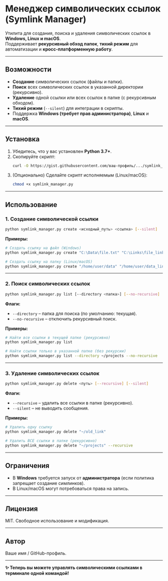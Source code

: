# **Менеджер символических ссылок (Symlink Manager)**  

Утилита для создания, поиска и удаления символических ссылок в **Windows, Linux и macOS**.  
Поддерживает **рекурсивный обход папок**, **тихий режим** для автоматизации и **кросс-платформенную работу**.  

---

## **Возможности**  
- **Создание** символических ссылок (файлы и папки).  
- **Поиск** всех символических ссылок в указанной директории (рекурсивно).  
- **Удаление** одной ссылки или всех ссылок в папке (с рекурсивным обходом).  
- **Тихий режим** (`--silent`) для интеграции в скрипты.  
- Поддержка **Windows (требует прав администратора)**, **Linux** и **macOS**.  

---

## **Установка**  
1. Убедитесь, что у вас установлен **Python 3.7+**.  
2. Скопируйте скрипт:  
   ```bash
   curl -O https://gist.githubusercontent.com/ваш-профиль/.../symlink_manager.py
   ```
3. (Опционально) Сделайте скрипт исполняемым (Linux/macOS):  
   ```bash
   chmod +x symlink_manager.py
   ```

---

## **Использование**  
### **1. Создание символической ссылки**  
```bash
python symlink_manager.py create <исходный_путь> <ссылка> [--silent]
```  
**Примеры:**  
```bash
# Создать ссылку на файл (Windows)
python symlink_manager.py create "C:\Data\file.txt" "C:\Links\file_link.txt"

# Создать ссылку на папку (Linux/macOS)
python symlink_manager.py create "/home/user/data" "/home/user/data_link"
```

---

### **2. Поиск символических ссылок**  
```bash
python symlink_manager.py list [--directory <папка>] [--no-recursive]
```  
**Флаги:**  
- `--directory` – папка для поиска (по умолчанию: текущая).  
- `--no-recursive` – отключить рекурсивный поиск.  

**Примеры:**  
```bash
# Найти все ссылки в текущей папке (рекурсивно)
python symlink_manager.py list

# Найти ссылки только в указанной папке (без рекурсии)
python symlink_manager.py list --directory ~/projects --no-recursive
```

---

### **3. Удаление символических ссылок**  
```bash
python symlink_manager.py delete <путь> [--recursive] [--silent]
```  
**Флаги:**  
- `--recursive` – удалить все ссылки в папке (рекурсивно).  
- `--silent` – не выводить сообщения.  

**Примеры:**  
```bash
# Удалить одну ссылку
python symlink_manager.py delete "~/old_link"

# Удалить ВСЕ ссылки в папке (рекурсивно)
python symlink_manager.py delete "~/projects" --recursive
```

---

## **Ограничения**  
- В **Windows** требуется запуск от **администратора** (если политика запрещает создание симлинков).  
- В Linux/macOS могут потребоваться права на запись.  

---

## **Лицензия**  
MIT. Свободное использование и модификация.  

---

## **Автор**  
Ваше имя / GitHub-профиль.  

--- 

**✨ Теперь вы можете управлять символическими ссылками в терминале одной командой!**